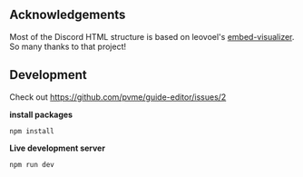 ## Acknowledgements

Most of the Discord HTML structure is based on leovoel's [embed-visualizer](https://github.com/leovoel/embed-visualizer). So many thanks to that project!

## Development

Check out https://github.com/pvme/guide-editor/issues/2

**install packages**

```
npm install
```

**Live development server**

```
npm run dev
```
